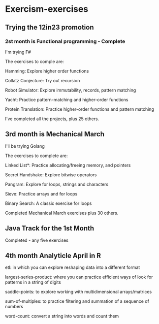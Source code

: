 # Exercism-exercises

## Trying the 12in23 promotion

### 2st month is Functional programming - Complete

I'm trying F#

The exercises to comple are:

 Hamming: Explore higher order functions

 Collatz Conjecture: Try out recursion

 Robot Simulator: Explore immutability, records, pattern matching

 Yacht: Practice pattern-matching and higher-order functions

 Protein Translation: Practice higher-order functions and pattern matching

I've completed all the projects, plus 25 others.

## 3rd month is Mechanical March

I'll be trying Golang

The exercises to complete are:

 Linked List*: Practice allocating/freeing memory, and pointers

 Secret Handshake: Explore bitwise operators

 Pangram: Explore for loops, strings and characters

 Sieve: Practice arrays and for loops

 Binary Search: A classic exercise for loops

Completed Mechanical March exercises plus 30 others.

## Java Track for the 1st Month

Completed - any five exercises

## 4th month Analyticle April in R

etl: in which you can explore reshaping data into a different format

largest-series-product: where you can practice efficient ways of look for patterns in a string of digits

saddle-points: to explore working with multidimensional arrays/matrices

sum-of-multiples: to practice filtering and summation of a sequence of numbers

word-count: convert a string into words and count them
